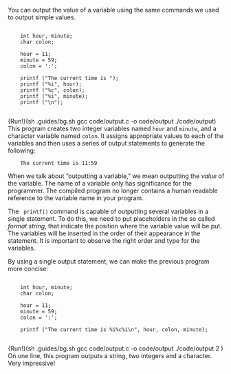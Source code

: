 You can output the value of a variable using the same commands we used to output simple values.

```code

    int hour, minute;
    char colon;

    hour = 11;
    minute = 59;
    colon = ':';

    printf ("The current time is ");
    printf ("%i", hour);
    printf ("%c", colon);
    printf ("%i", minute);
    printf ("\n"); 
  
```
{Run!}(sh .guides/bg.sh gcc code/output.c -o code/output ./code/output)
 This program creates two integer variables named `hour` and `minute`, and a character variable named `colon`.  It assigns appropriate values to each of the variables and then uses a series of output statements to generate the following:

```code
    The current time is 11:59
```

When we talk about “outputting a variable,” we mean outputting the *value* of the variable.  The name of a variable only has significance for the programmer. The compiled program no longer contains a human readable reference to the variable name in your program. 

The ` printf()` command is capable of outputting several variables in a single statement. To do this, we need to put placeholders in the so called *format string*, that indicate the position where the variable value will be put. The variables will be inserted in the order of their appearance in  the statement. It is important to observe the right order and type for the variables.

By using a single output statement, we can make the previous program more concise:

```code
    
    int hour, minute;
    char colon;

    hour = 11;
    minute = 59;
    colon = ':';

    printf ("The current time is %i%c%i\n", hour, colon, minute);
    
```
{Run!}(sh .guides/bg.sh gcc code/output.c -o code/output ./code/output 2 )
 On one line, this program outputs a string, two integers and a character.  Very impressive!